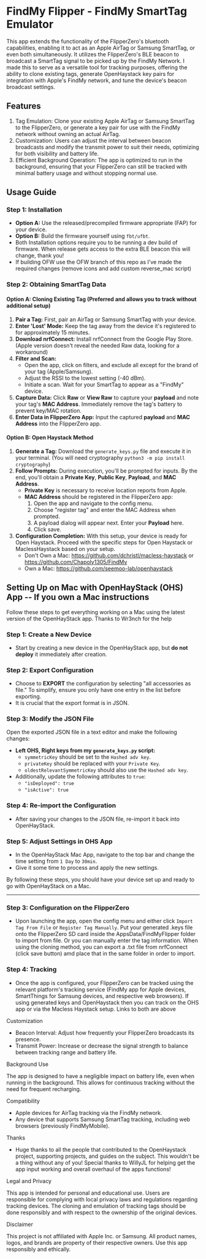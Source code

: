 # FindMy Flipper - FindMy SmartTag Emulator

This app extends the functionality of the FlipperZero's bluetooth capabilities, enabling it to act as an Apple AirTag or Samsung SmartTag, or even both simultaneously. It utilizes the FlipperZero's BLE beacon to broadcast a SmartTag signal to be picked up by the FindMy Network. I made this to serve as a versatile tool for tracking purposes, offering the ability to clone existing tags, generate OpenHaystack key pairs for integration with Apple's FindMy network, and tune the device's beacon broadcast settings.

## Features

1. Tag Emulation: Clone your existing Apple AirTag or Samsung SmartTag to the FlipperZero, or generate a key pair for use with the FindMy network without owning an actual AirTag.
2. Customization: Users can adjust the interval between beacon broadcasts and modify the transmit power to suit their needs, optimizing for both visibility and battery life.
3. Efficient Background Operation: The app is optimized to run in the background, ensuring that your FlipperZero can still be tracked with minimal battery usage and without stopping normal use.

## Usage Guide

### Step 1: Installation
- **Option A:** Use the released/precompiled firmware appropriate (FAP) for your device.
- **Option B:** Build the firmware yourself using `fbt/ufbt`.
- Both Installation options require you to be running a dev build of firmware. When release gets access to the extra BLE beacon this will change, thank you!
- If building OFW use the OFW branch of this repo as I've made the required changes (remove icons and add custom reverse_mac script)
  
### Step 2: Obtaining SmartTag Data

#### Option A: Cloning Existing Tag (Preferred and allows you to track without additional setup)
1. **Pair a Tag:** First, pair an AirTag or Samsung SmartTag with your device.
2. **Enter 'Lost' Mode:** Keep the tag away from the device it's registered to for approximately 15 minutes.
3. **Download nrfConnect:** Install nrfConnect from the Google Play Store. (Apple version doesn't reveal the needed Raw data, looking for a workaround)
4. **Filter and Scan:**
   - Open the app, click on filters, and exclude all except for the brand of your tag (Apple/Samsung).
   - Adjust the RSSI to the lowest setting (-40 dBm).
   - Initiate a scan. Wait for your SmartTag to appear as a "FindMy" device.
5. **Capture Data:** Click **Raw** or **View Raw** to capture your **payload** and note your tag's **MAC Address**. Immediately remove the tag's battery to prevent key/MAC rotation.
6. **Enter Data in FlipperZero App:** Input the captured **payload** and **MAC Address** into the FlipperZero app.

#### Option B: Open Haystack Method
1. **Generate a Tag:** Download the `generate_keys.py` file and execute it in your terminal. (You will need cryptography ```python3 -m pip install cryptography```)
2. **Follow Prompts:** During execution, you'll be prompted for inputs. By the end, you'll obtain a **Private Key**, **Public Key**, **Payload**, and **MAC Address**.
   - **Private Key** is necessary to receive location reports from Apple.
   - **MAC Address** should be registered in the FlipperZero app:
     1. Open the app and navigate to the config menu.
     2. Choose "register tag" and enter the MAC Address when prompted.
     3. A payload dialog will appear next. Enter your **Payload** here.
     4. Click save.
3. **Configuration Completion:** With this setup, your device is ready for Open Haystack. Proceed with the specific steps for Open Haystack or MaclessHaystack based on your setup.
   - Don't Own a Mac: https://github.com/dchristl/macless-haystack or https://github.com/Chapoly1305/FindMy
   - Own a Mac: https://github.com/seemoo-lab/openhaystack

## Setting Up on Mac with OpenHayStack (OHS) App -- If you own a Mac instructions

Follow these steps to get everything working on a Mac using the latest version of the OpenHayStack app.
Thanks to Wr3nch for the help

### Step 1: Create a New Device
- Start by creating a new device in the OpenHayStack app, but **do not deploy** it immediately after creation.

### Step 2: Export Configuration
- Choose to **EXPORT** the configuration by selecting "all accessories as file." To simplify, ensure you only have one entry in the list before exporting.
- It is crucial that the export format is in JSON.

### Step 3: Modify the JSON File
Open the exported JSON file in a text editor and make the following changes:
- **Left OHS, Right keys from my ```generate_keys.py``` script:**
    - `symmetricKey` should be set to the `Hashed adv key`.
    - `privateKey` should be replaced with your `Private Key`.
    - `oldestRelevantSymmetricKey` should also use the `Hashed adv key`.
- Additionally, update the following attributes to `true`:
    - `"isDeployed": true`
    - `"isActive": true`

### Step 4: Re-import the Configuration
- After saving your changes to the JSON file, re-import it back into OpenHayStack.

### Step 5: Adjust Settings in OHS App
- In the OpenHayStack Mac App, navigate to the top bar and change the time setting from `1 Day` to `30min`.
- Give it some time to process and apply the new settings.

By following these steps, you should have your device set up and ready to go with OpenHayStack on a Mac.
****

### Step 3: Configuration on the FlipperZero
- Upon launching the app, open the config menu and either click ```Import Tag From File``` or ```Register Tag Manually```. Put your generated .keys file onto the FlipperZero SD card inside the AppsData/FindMyFlipper folder to import from file. Or you can manually enter the tag information. When using the cloning method, you can export a .txt file from nrfConnect (click save button) amd place that in the same folder in order to import.

### Step 4: Tracking
- Once the app is configured, your FlipperZero can be tracked using the relevant platform's tracking service (FindMy app for Apple devices, SmartThings for Samsung devices, and respective web browsers). If using generated keys and OpenHaystack then you can track on the OHS app or via the Macless Haystack setup. Links to both are above


Customization

- Beacon Interval: Adjust how frequently your FlipperZero broadcasts its presence.
- Transmit Power: Increase or decrease the signal strength to balance between tracking range and battery life.

Background Use

The app is designed to have a negligible impact on battery life, even when running in the background. This allows for continuous tracking without the need for frequent recharging.

Compatibility

- Apple devices for AirTag tracking via the FindMy network.
- Any device that supports Samsung SmartTag tracking, including web browsers (previously FindMyMobile).

Thanks

- Huge thanks to all the people that contributed to the OpenHaystack project, supporting projects, and guides on the subject. This wouldn't be a thing without any of you! Special thanks to WillyJL for helping get the app input working and overall overhaul of the apps functions!

Legal and Privacy

This app is intended for personal and educational use. Users are responsible for complying with local privacy laws and regulations regarding tracking devices. The cloning and emulation of tracking tags should be done responsibly and with respect to the ownership of the original devices.

Disclaimer

This project is not affiliated with Apple Inc. or Samsung. All product names, logos, and brands are property of their respective owners. Use this app responsibly and ethically.
